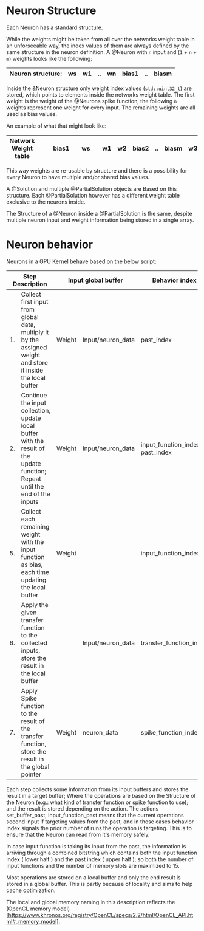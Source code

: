 # Neuron Structure


Each Neuron has a standard structure.

While the weights might be taken from all over the networks weight table in an unforseeable way, the index values of them are always defined by the same structure in the neuron definition. A @Neuron with `n` input and (`1` + `n` + `m`) weights looks like the following:

| Neuron structure: | ws | w1 | .. | wn | bias1 | .. | biasm |
|------------------|----|----|----|----|-------|----|-------|

Inside the &Neuron structure only weight index values (`std::uint32_t`) are stored, which points to elements inside the networks weight table. The first weight is the weight of the @Neurons spike function, the following `n` weights represent one weight for every input. The remaining weights are all used as bias values.

An example of what that might look like:

| Network Weight table |   |   | bias1 |   | ws |   | w1 | w2 | bias2 | .. | biasm | w3 | .. | wn |
|----------------------|---|---|-------|---|----|---|----|----|-------|----|-------|----|----|----|

This way weights are re-usable by structure and there is a possibility for every Neuron to have multiple and/or shared bias values.

A @Solution and multiple @PartialSolution objects are Based on this structure. Each @PartialSolution however has a different weight table exclusive to the neurons inside.

The Structure of a @Neuron inside a @PartialSolution is the same, despite multiple neuron input and weight information being stored in a single array.

# Neuron behavior

Neurons in a GPU Kernel behave based on the below script:

<table><thead><tr><th colspan="2">Step Description</th><th colspan="2">Input global buffer</th><th>Behavior index</th><th>Action</th></tr></thead><tbody><tr><td>1.</td><td>Collect first input from global data, multiply it by the assigned weight and store it inside the local buffer</td><td>Weight</td><td>Input/neuron_data</td><td>past_index</td><td>set_buffer_by_input, <br />set_buffer_by_neuron, <br />set_buffer_by_past</td></tr><tr><td>2. </td><td>Continue the input collection, update local buffer with the result of the update function; Repeat until the end of the inputs</td><td>Weight</td><td>Input/neuron_data</td><td>input_function_index + past_index</td><td>input_function_by_input, input_function_by_neuron, <br />input_function_by_past</td></tr><tr><td>5.</td><td>Collect each remaining weight with the input function as bias, each time updating the local buffer</td><td>Weight</td><td></td><td>input_function_index</td><td>input_function_bias</td></tr><tr><td>6. </td><td>Apply the given transfer function to the collected inputs, store the result in the local buffer</td><td></td><td>Input/neuron_data</td><td>transfer_function_index</td><td>transfer_function</td></tr><tr><td>7.</td><td>Apply Spike function to the result of the transfer function, store the result in the global pointer</td><td>Weight</td><td>neuron_data</td><td>spike_function_index</td><td>spike_function</td></tr></tbody></table>

Each step collects some information from its input buffers and stores the result in a target buffer; Where the operations are based on the Structure of the Neuron (e.g.: what kind of transfer function or spike function to use); and the result is stored depending on the action. The actions set_buffer_past, input_function_past means that the current operations second input if targeting values from the past, and in these cases behavior index signals the prior number of runs the operation is targeting. This is to ensure that the Neuron can read from it's memory safely.

In case input function is taking its input from the past, the information is arriving through a combined bitstring which contains both the input function index ( lower half ) and the past index ( upper half ); so both the number of input functions and the number of memory slots are maximized to 15. 

Most operations are stored on a local buffer and only the end result is stored in a global buffer. This is partly because of locality and aims to help cache optimization.

The local and global memory naming in this description reflects the (OpenCL memory model)[https://www.khronos.org/registry/OpenCL/specs/2.2/html/OpenCL_API.html#_memory_model].
